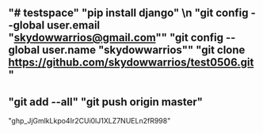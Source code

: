"# testspace" 
"pip install django" \n
"git config --global user.email "skydowwarrios@gmail.com""
"git config --global user.name "skydowwarrios""
"git clone https://github.com/skydowwarrios/test0506.git"
----------------------------------------------------------------
"git add --all"
"git push origin master"
----------------------------------------------------------------
"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"
